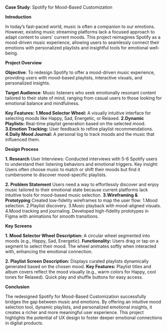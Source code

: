 **Case Study**: Spotify for Mood-Based Customization

**Introduction**

In today’s fast-paced world, music is often a companion to our emotions. However, existing music streaming platforms lack a focused approach to adapt content to users' current moods. This project reimagines Spotify as a mood-driven music experience, allowing users to seamlessly connect their emotions with personalized playlists and insightful tools for emotional well-being.

**Project Overview**

**Objective**: To redesign Spotify to offer a mood-driven music experience, providing users with mood-based playlists, interactive visuals, and personalized insights.

**Target Audience**: Music listeners who seek emotionally resonant content tailored to their state of mind, ranging from casual users to those looking for emotional balance and mindfulness.

**Key Features:**
**1.Mood Selector Wheel:** A visually intuitive interface for selecting moods like Happy, Sad, Energetic, or Relaxed.
**2.Dynamic Playlists:** Real-time playlist generation based on the selected mood.
**3.Emotion Tracking:** User feedback to refine playlist recommendations.
**4.Daily Mood Journal:** A personal log to track moods and the music that influenced them.

**Design Process**

**1. Research**
User Interviews: Conducted interviews with 5-6 Spotify users to understand their listening behaviors and emotional triggers.
Key insight: Users often choose music to match or shift their moods but find it cumbersome to discover mood-specific playlists.

**2. Problem Statement**
Users need a way to effortlessly discover and enjoy music tailored to their emotional state because current platforms lack intuitive tools for mood-based music selection.
**3.Wireframing & Prototyping**
Created low-fidelity wireframes to map the user flow:
   1.Mood selection.
   2.Playlist discovery.
   3.Music playback with mood-aligned visuals.
   4.Mood tracking and journaling.
Developed high-fidelity prototypes in Figma with animations for smooth transitions.

**Key Screens**

**1. Mood Selector Wheel**
**Description:** A circular wheel segmented into moods (e.g., Happy, Sad, Energetic).
**Functionality:**
    Users drag or tap on a segment to select their mood.
    The wheel animates softly when interacted with, enhancing the emotional connection.

**2. Playlist Screen**
**Description:** Displays curated playlists dynamically generated based on the chosen mood.
**Key Features:** 
    Playlist titles and album covers reflect the mood visually (e.g., warm colors for Happy, cool tones for Relaxed).
    Quick play and shuffle buttons for easy access.

**Conclusion**

The redesigned Spotify for Mood-Based Customization successfully bridges the gap between music and emotions. By offering an intuitive mood selection tool, dynamic playlists, and personalized emotional insights, it creates a richer and more meaningful user experience. This project highlights the potential of UX design to foster deeper emotional connections in digital products.
